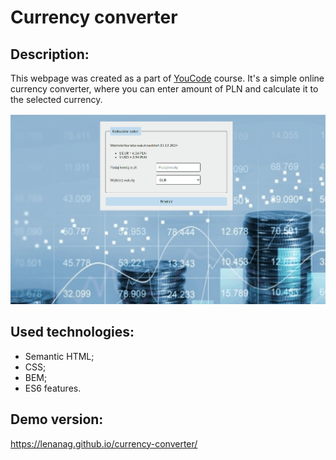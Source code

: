 # Currency converter

## Description: 

This webpage was created as a part of [YouCode](https://youcode.pl) course. It's a simple online currency converter, where you can enter amount of PLN and calculate it to the selected currency.

![currency converter video](images/currency_converter_video.gif)

## Used technologies: 

- Semantic HTML;
- CSS;
- BEM;
- ES6 features.

## Demo version:

https://lenanag.github.io/currency-converter/